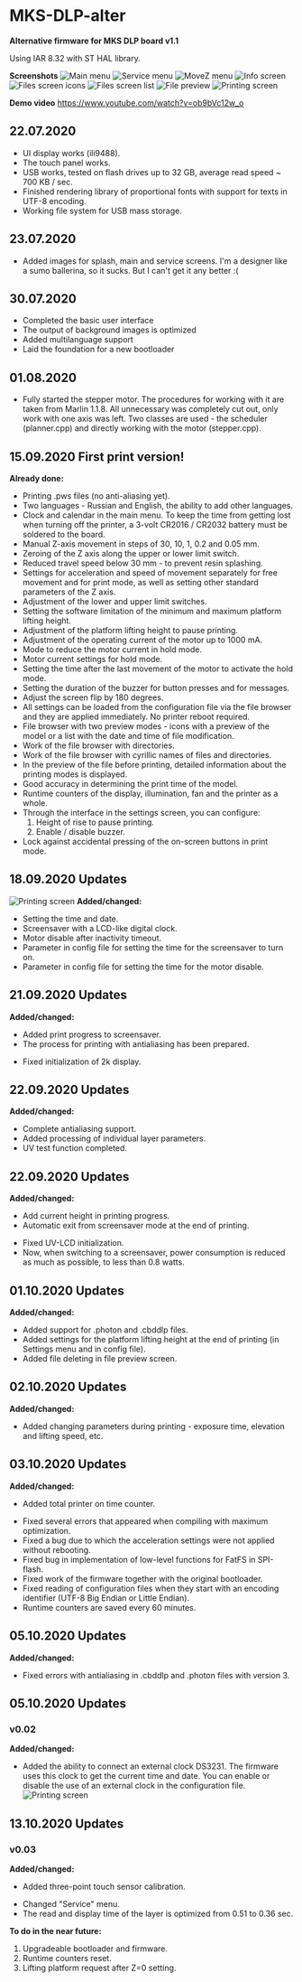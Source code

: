# MKS-DLP-alter
 
**Alternative firmware for MKS DLP board v1.1**

Using IAR 8.32 with ST HAL library.

**Screenshots**
![Main menu](https://raw.githubusercontent.com/Andy-Big/MKS-DLP-alter/master/_screenshots/main_menu.jpg)
![Service menu](https://raw.githubusercontent.com/Andy-Big/MKS-DLP-alter/master/_screenshots/service_menu.jpg)
![MoveZ menu](https://raw.githubusercontent.com/Andy-Big/MKS-DLP-alter/master/_screenshots/movez_menu.jpg)
![Info screen](https://raw.githubusercontent.com/Andy-Big/MKS-DLP-alter/master/_screenshots/info_screen.jpg)
![Files screen icons](https://raw.githubusercontent.com/Andy-Big/MKS-DLP-alter/master/_screenshots/files_icons.jpg)
![Files screen list](https://raw.githubusercontent.com/Andy-Big/MKS-DLP-alter/master/_screenshots/files_list.jpg)
![File preview](https://raw.githubusercontent.com/Andy-Big/MKS-DLP-alter/master/_screenshots/file_preview.jpg)
![Printing screen](https://raw.githubusercontent.com/Andy-Big/MKS-DLP-alter/master/_screenshots/printing_screen.jpg)

**Demo video**
https://www.youtube.com/watch?v=ob9bVc12w_o

## 22.07.2020
+ UI display works (ili9488).
+ The touch panel works.
+ USB works, tested on flash drives up to 32 GB, average read speed ~ 700 KB / sec.
+ Finished rendering library of proportional fonts with support for texts in UTF-8 encoding.
+ Working file system for USB mass storage.

## 23.07.2020
+ Added images for splash, main and service screens. I'm a designer like a sumo ballerina, so it sucks. But I can't get it any better :(

## 30.07.2020
+ Completed the basic user interface
+ The output of background images is optimized
+ Added multilanguage support
+ Laid the foundation for a new bootloader

## 01.08.2020
+ Fully started the stepper motor. The procedures for working with it are taken from Marlin 1.1.8. All unnecessary was completely cut out, only work with one axis was left. Two classes are used - the scheduler (planner.cpp) and directly working with the motor (stepper.cpp).

## 15.09.2020 First print version!
**Already done:**
+ Printing .pws files (no anti-aliasing yet).
+ Two languages - Russian and English, the ability to add other languages.
+ Clock and calendar in the main menu. To keep the time from getting lost when turning off the printer, a 3-volt CR2016 / CR2032 battery must be soldered to the board.
+ Manual Z-axis movement in steps of 30, 10, 1, 0.2 and 0.05 mm.
+ Zeroing of the Z axis along the upper or lower limit switch.
+ Reduced travel speed below 30 mm - to prevent resin splashing.
+ Settings for acceleration and speed of movement separately for free movement and for print mode, as well as setting other standard parameters of the Z axis.
+ Adjustment of the lower and upper limit switches.
+ Setting the software limitation of the minimum and maximum platform lifting height.
+ Adjustment of the platform lifting height to pause printing.
+ Adjustment of the operating current of the motor up to 1000 mA.
+ Mode to reduce the motor current in hold mode.
+ Motor current settings for hold mode.
+ Setting the time after the last movement of the motor to activate the hold mode.
+ Setting the duration of the buzzer for button presses and for messages.
+ Adjust the screen flip by 180 degrees.
+ All settings can be loaded from the configuration file via the file browser and they are applied immediately. No printer reboot required.
+ File browser with two preview modes - icons with a preview of the model or a list with the date and time of file modification.
+ Work of the file browser with directories.
+ Work of the file browser with cyrillic names of files and directories.
+ In the preview of the file before printing, detailed information about the printing modes is displayed.
+ Good accuracy in determining the print time of the model.
+ Runtime counters of the display, illumination, fan and the printer as a whole.
+ Through the interface in the settings screen, you can configure:
	1. Height of rise to pause printing.
	1. Enable / disable buzzer.
+ Lock against accidental pressing of the on-screen buttons in print mode.

## 18.09.2020 Updates
![Printing screen](https://raw.githubusercontent.com/Andy-Big/MKS-DLP-alter/master/_screenshots/screensaver_clock.jpg)
**Added/changed:**
+ Setting the time and date.
+ Screensaver with a LCD-like digital clock.
+ Motor disable after inactivity timeout.
+ Parameter in config file for setting the time for the screensaver to turn on.
+ Parameter in config file for setting the time for the motor disable.

## 21.09.2020 Updates
**Added/changed:**
+ Added print progress to screensaver.
+ The process for printing with antialiasing has been prepared.
* Fixed initialization of 2k display.

## 22.09.2020 Updates
**Added/changed:**
+ Complete antialiasing support.
+ Added processing of individual layer parameters.
+ UV test function completed.

## 22.09.2020 Updates
**Added/changed:**
+ Add current height in printing progress.
+ Automatic exit from screensaver mode at the end of printing.
* Fixed UV-LCD initialization.
* Now, when switching to a screensaver, power consumption is reduced as much as possible, to less than 0.8 watts.

## 01.10.2020 Updates
**Added/changed:**
+ Added support for .photon and .cbddlp files.
+ Added settings for the platform lifting height at the end of printing (in Settings menu and in config file).
+ Added file deleting in file preview screen.

## 02.10.2020 Updates
**Added/changed:**
+ Added changing parameters during printing - exposure time, elevation and lifting speed, etc.

## 03.10.2020 Updates
**Added/changed:**
+ Added total printer on time counter.
* Fixed several errors that appeared when compiling with maximum optimization.
* Fixed a bug due to which the acceleration settings were not applied without rebooting.
* Fixed bug in implementation of low-level functions for FatFS in SPI-flash.
* Fixed work of the firmware together with the original bootloader.
* Fixed reading of configuration files when they start with an encoding identifier (UTF-8 Big Endian or Little Endian).
* Runtime counters are saved every 60 minutes.

## 05.10.2020 Updates
**Added/changed:**
* Fixed errors with antialiasing in .cbddlp and .photon files with version 3.

## 05.10.2020 Updates
### v0.02
**Added/changed:**
+ Added the ability to connect an external clock DS3231. The firmware uses this clock to get the current time and date. You can enable or disable the use of an external clock in the configuration file.
![Printing screen](https://raw.githubusercontent.com/Andy-Big/MKS-DLP-alter/master/_screenshots/ds3231_connect.jpg)

## 13.10.2020 Updates
### v0.03
**Added/changed:**
+ Added three-point touch sensor calibration.
* Changed "Service" menu.
* The read and display time of the layer is optimized from 0.51 to 0.36 sec.

**To do in the near future:**
1. Upgradeable bootloader and firmware.
1. Runtime counters reset.
1. Lifting platform request after Z=0 setting.

